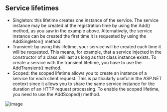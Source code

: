 ## Service lifetimes
* Singleton: this lifetime creates one instance of the service. The service instance may be created at the registration time by using the Add() method, as you saw in the example above. Alternatively, the service instance can be created the first time it is requested by using the AddSingleton() method.
* Transient: by using this lifetime, your service will be created each time it will be requested. This means, for example, that a service injected in the constructor of a class will last as long as that class instance exists. To create a service with the transient lifetime, you have to use the AddTransient() method.
* Scoped: the scoped lifetime allows you to create an instance of a service for each client request. This is particularly useful in the ASP.NET context since it allows you to share the same service instance for the duration of an HTTP request processing. To enable the scoped lifetime, you need to use the AddScoped() method.

![image](https://user-images.githubusercontent.com/86051093/134641454-fba0d3a4-144f-479d-81bc-5f147dc40c68.png)
